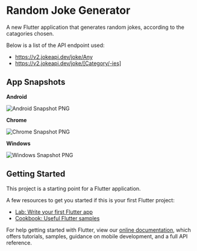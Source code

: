 # Random Joke Generator
A new Flutter application that generates random jokes, according to the catagories chosen. 

Below is a list of the API endpoint used:
- https://v2.jokeapi.dev/joke/Any
- https://v2.jokeapi.dev/joke/[Category/-ies]

## App Snapshots
**Android**

![Android Snapshot PNG](https://user-images.githubusercontent.com/32494274/122253839-8a915d80-ce9a-11eb-888e-2bb072ba2632.png)

**Chrome**

![Chrome Snapshot PNG](https://raw.githubusercontent.com/arctdav/flutter-random-joke/master/README_asset/chrome_snapshot.png)

**Windows**

![Windows Snapshot PNG](https://raw.githubusercontent.com/arctdav/flutter-random-joke/master/README_asset/windows_snapshot.png)

## Getting Started

This project is a starting point for a Flutter application.

A few resources to get you started if this is your first Flutter project:

- [Lab: Write your first Flutter app](https://flutter.dev/docs/get-started/codelab)
- [Cookbook: Useful Flutter samples](https://flutter.dev/docs/cookbook)

For help getting started with Flutter, view our
[online documentation](https://flutter.dev/docs), which offers tutorials,
samples, guidance on mobile development, and a full API reference.
